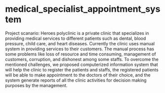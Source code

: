 # medical_specialist_appointment_system

Project scanario:
Heroes polyclinic is a private clinic that 
specializes in providing medical services to 
different patients such as dental, 
blood pressure, child care, and heart diseases.
Currently the clinic uses manual system in 
providing services to their customers. 
The manual process has some problems like loss 
of resource and time consuming, management of 
customers, corruption, and dishonest among 
some staffs. To overcome the mentioned 
challenges, we proposed computerized 
information system that will help the clinic
to register the patients and staffs, 
the registered patients will be able to 
make appointment to the doctors of their 
choice, and the system generate reports of 
all the clinic activities for decision making
purposes by the management.
